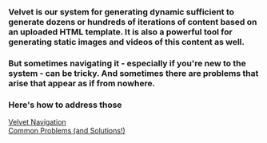 
### Velvet is our system for generating dynamic sufficient to generate dozens or hundreds of iterations of content based on an uploaded HTML template. It is also a powerful tool for generating static images and videos of this content as well.

### But sometimes navigating it - especially if you're new to the system - can be tricky. And sometimes there are problems that arise that appear as if from nowhere. 

### Here's how to address those

[Velvet Navigation](./01_navigation/ "Velvet Navigation")<br>
[Common Problems (and Solutions!)](./02_common_problems/ "Common Problems (and Solutions!)")